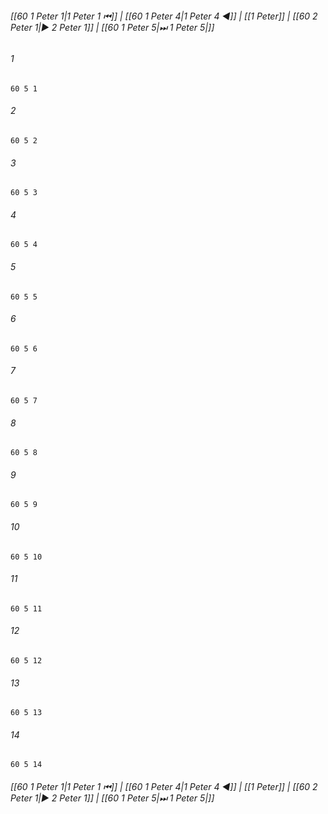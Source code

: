 
###### [[60 1 Peter 1|1 Peter 1 ⏮]] | [[60 1 Peter 4|1 Peter 4 ◀]] | [[1 Peter]] | [[60 2 Peter 1|▶ 2 Peter 1]] | [[60 1 Peter 5|⏭ 1 Peter 5|]]

###### 1
``` verse
60 5 1 
```
###### 2
``` verse
60 5 2 
```
###### 3
``` verse
60 5 3 
```
###### 4
``` verse
60 5 4 
```
###### 5
``` verse
60 5 5 
```
###### 6
``` verse
60 5 6 
```
###### 7
``` verse
60 5 7 
```
###### 8
``` verse
60 5 8 
```
###### 9
``` verse
60 5 9 
```
###### 10
``` verse
60 5 10 
```
###### 11
``` verse
60 5 11 
```
###### 12
``` verse
60 5 12 
```
###### 13
``` verse
60 5 13 
```
###### 14
``` verse
60 5 14 
```

###### [[60 1 Peter 1|1 Peter 1 ⏮]] | [[60 1 Peter 4|1 Peter 4 ◀]] | [[1 Peter]] | [[60 2 Peter 1|▶ 2 Peter 1]] | [[60 1 Peter 5|⏭ 1 Peter 5|]]

